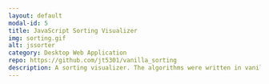 ```yaml
---
layout: default
modal-id: 5
title: JavaScript Sorting Visualizer
img: sorting.gif
alt: jssorter
category: Desktop Web Application
repo: https://github.com/jt5301/vanilla_sorting
description: A sorting visualizer. The algorithms were written in vanilla JavaScript, and are connected to an HTML DOM application. The styling was done using vanilla CSS.
---
```

